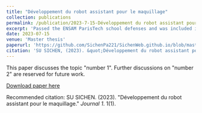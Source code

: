 ```yaml
---
title: "Développement du robot assistant pour le maquillage"
collection: publications
permalink: /publication/2023-7-15-Développement du robot assistant pour le maquillage
excerpt: 'Passed the ENSAM ParisTech school defenses and was included in the laboratory.'
date: 2023-07-15
venue: 'Master thesis'
paperurl: 'https://github.com/SichenPa221/SichenWeb.github.io/blob/master/files/SFE_Report.pdf'
citation: 'SU SICHEN, (2023). &quot;Développement du robot assistant pour le maquillage.&quot; <i>Journal 1</i>. 1(1).'
---
```


This paper discusses the topic "number 1". Further discussions on "number 2" are reserved for future work.

[Download paper here](https://SichenWeb.github.io/blob/master/files/SFE_Report.pdf)

Recommended citation: SU SICHEN. (2023). "Développement du robot assistant pour le maquillage." <i>Journal 1</i>. 1(1).

